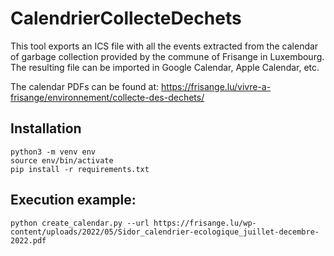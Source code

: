# CalendrierCollecteDechets

This tool exports an ICS file with all the events extracted from the calendar of garbage collection provided by the commune of Frisange in Luxembourg.
The resulting file can be imported in Google Calendar, Apple Calendar, etc.

The calendar PDFs can be found at: https://frisange.lu/vivre-a-frisange/environnement/collecte-des-dechets/

## Installation

```
python3 -m venv env
source env/bin/activate
pip install -r requirements.txt
```

## Execution example:

`python create_calendar.py --url https://frisange.lu/wp-content/uploads/2022/05/Sidor_calendrier-ecologique_juillet-decembre-2022.pdf`